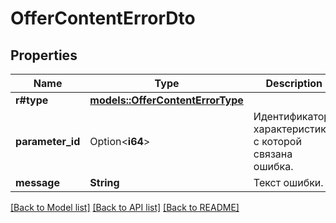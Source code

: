# OfferContentErrorDto

## Properties

Name | Type | Description | Notes
------------ | ------------- | ------------- | -------------
**r#type** | [**models::OfferContentErrorType**](OfferContentErrorType.md) |  | 
**parameter_id** | Option<**i64**> | Идентификатор характеристики, с которой связана ошибка. | [optional]
**message** | **String** | Текст ошибки. | 

[[Back to Model list]](../README.md#documentation-for-models) [[Back to API list]](../README.md#documentation-for-api-endpoints) [[Back to README]](../README.md)


